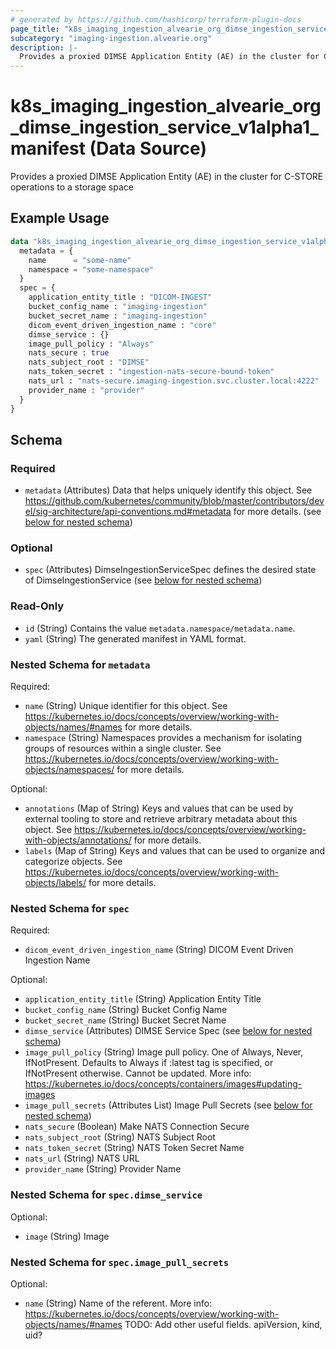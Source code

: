 ```yaml
---
# generated by https://github.com/hashicorp/terraform-plugin-docs
page_title: "k8s_imaging_ingestion_alvearie_org_dimse_ingestion_service_v1alpha1_manifest Data Source - terraform-provider-k8s"
subcategory: "imaging-ingestion.alvearie.org"
description: |-
  Provides a proxied DIMSE Application Entity (AE) in the cluster for C-STORE operations to a storage space
---
```


# k8s_imaging_ingestion_alvearie_org_dimse_ingestion_service_v1alpha1_manifest (Data Source)

Provides a proxied DIMSE Application Entity (AE) in the cluster for C-STORE operations to a storage space

## Example Usage

```terraform
data "k8s_imaging_ingestion_alvearie_org_dimse_ingestion_service_v1alpha1_manifest" "example" {
  metadata = {
    name      = "some-name"
    namespace = "some-namespace"
  }
  spec = {
    application_entity_title : "DICOM-INGEST"
    bucket_config_name : "imaging-ingestion"
    bucket_secret_name : "imaging-ingestion"
    dicom_event_driven_ingestion_name : "core"
    dimse_service : {}
    image_pull_policy : "Always"
    nats_secure : true
    nats_subject_root : "DIMSE"
    nats_token_secret : "ingestion-nats-secure-bound-token"
    nats_url : "nats-secure.imaging-ingestion.svc.cluster.local:4222"
    provider_name : "provider"
  }
}
```

<!-- schema generated by tfplugindocs -->
## Schema

### Required

- `metadata` (Attributes) Data that helps uniquely identify this object. See https://github.com/kubernetes/community/blob/master/contributors/devel/sig-architecture/api-conventions.md#metadata for more details. (see [below for nested schema](#nestedatt--metadata))

### Optional

- `spec` (Attributes) DimseIngestionServiceSpec defines the desired state of DimseIngestionService (see [below for nested schema](#nestedatt--spec))

### Read-Only

- `id` (String) Contains the value `metadata.namespace/metadata.name`.
- `yaml` (String) The generated manifest in YAML format.

<a id="nestedatt--metadata"></a>
### Nested Schema for `metadata`

Required:

- `name` (String) Unique identifier for this object. See https://kubernetes.io/docs/concepts/overview/working-with-objects/names/#names for more details.
- `namespace` (String) Namespaces provides a mechanism for isolating groups of resources within a single cluster. See https://kubernetes.io/docs/concepts/overview/working-with-objects/namespaces/ for more details.

Optional:

- `annotations` (Map of String) Keys and values that can be used by external tooling to store and retrieve arbitrary metadata about this object. See https://kubernetes.io/docs/concepts/overview/working-with-objects/annotations/ for more details.
- `labels` (Map of String) Keys and values that can be used to organize and categorize objects. See https://kubernetes.io/docs/concepts/overview/working-with-objects/labels/ for more details.


<a id="nestedatt--spec"></a>
### Nested Schema for `spec`

Required:

- `dicom_event_driven_ingestion_name` (String) DICOM Event Driven Ingestion Name

Optional:

- `application_entity_title` (String) Application Entity Title
- `bucket_config_name` (String) Bucket Config Name
- `bucket_secret_name` (String) Bucket Secret Name
- `dimse_service` (Attributes) DIMSE Service Spec (see [below for nested schema](#nestedatt--spec--dimse_service))
- `image_pull_policy` (String) Image pull policy. One of Always, Never, IfNotPresent. Defaults to Always if :latest tag is specified, or IfNotPresent otherwise. Cannot be updated. More info: https://kubernetes.io/docs/concepts/containers/images#updating-images
- `image_pull_secrets` (Attributes List) Image Pull Secrets (see [below for nested schema](#nestedatt--spec--image_pull_secrets))
- `nats_secure` (Boolean) Make NATS Connection Secure
- `nats_subject_root` (String) NATS Subject Root
- `nats_token_secret` (String) NATS Token Secret Name
- `nats_url` (String) NATS URL
- `provider_name` (String) Provider Name

<a id="nestedatt--spec--dimse_service"></a>
### Nested Schema for `spec.dimse_service`

Optional:

- `image` (String) Image


<a id="nestedatt--spec--image_pull_secrets"></a>
### Nested Schema for `spec.image_pull_secrets`

Optional:

- `name` (String) Name of the referent. More info: https://kubernetes.io/docs/concepts/overview/working-with-objects/names/#names TODO: Add other useful fields. apiVersion, kind, uid?
